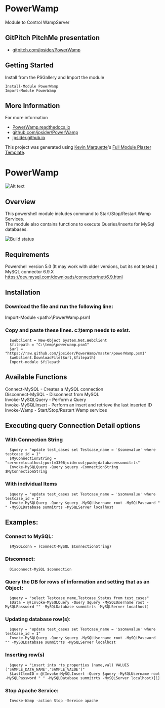 # PowerWamp

Module to Control WampServer

## GitPitch PitchMe presentation

* [gitpitch.com/jpsider/PowerWamp](https://gitpitch.com/jpsider/PowerWamp)

## Getting Started

Install from the PSGallery and Import the module

    Install-Module PowerWamp
    Import-Module PowerWamp


## More Information

For more information

* [PowerWamp.readthedocs.io](http://PowerWamp.readthedocs.io)
* [github.com/jpsider/PowerWamp](https://github.com/jpsider/PowerWamp)
* [jpsider.github.io](https://jpsider.github.io)


This project was generated using [Kevin Marquette](http://kevinmarquette.github.io)'s [Full Module Plaster Template](https://github.com/KevinMarquette/PlasterTemplates/tree/master/FullModuleTemplate).

# PowerWamp
![Alt text](https://github.com/jpsider/PowerWamp/blob/master/z_Images/PowerWamp_NoBg.png "PowerWamp Icon")  
## Overview  
This powershell module includes command to Start/Stop/Restart Wamp Services.  
The module also contains functions to execute Queries/Inserts for MySql databases. 

![Build status](https://ci.appveyor.com/api/projects/status/github/jpsider/powerwamp?branch=master&svg=true)

## Requirements  
Powershell version 5.0 (It may work with older versions, but its not tested.)  
MySQL connector 6.9.X https://dev.mysql.com/downloads/connector/net/6.9.html  

## Installation  
### Download the file and run the following line:  
Import-Module \<path>\PowerWamp.psm1  

### Copy and paste these lines. c:\temp needs to exist.  
      $webclient = New-Object System.Net.WebClient  
      $filepath = "C:\temp\powerwamp.psm1"  
      $url = "https://raw.github.com/jpsider/PowerWamp/master/powerWamp.psm1"  
      $webclient.DownloadFile($url,$filepath)  
      Import-module $filepath  

## Available Functions 
Connect-MySQL - Creates a MySQL connection   
Disconnect-MySQL - Disconnect from MySQL  
Invoke-MySQLQuery - Perform a Query  
Invoke-MySQLInsert - Perform an insert and retrieve the last inserted ID  
Invoke-Wamp - Start/Stop/Restart Wamp services  

## Executing query Connection Detail options  
### With Connection String  
	  $query = "update test_cases set Testcase_name = '$somevalue' where testcase_id = 1"  
	  $MyConnectionString = "server=localhost;port=3306;uid=root;pwd=;database=summitrts"  
	  Invoke-MySQLQuery -Query $query -ConnectionString $MyConnectionString  
### With individual Items  
	  $query = "update test_cases set Testcase_name = '$somevalue' where testcase_id = 1"  	
	  Invoke-MySQLQuery -Query $query -MySQLUsername root -MySQLPassword " " -MySQLDatabase summitrts -MySQLServer localhost  

## Examples:  
### Connect to MySQL:
	  $MySQLconn = (Connect-MySQL $ConnectionString)  
### Disconnect:  
      Disconnect-MySQL $connection
### Query the DB for rows of information and setting that as an Object:  
      $query = "select Testcase_name,Testcase_Status from test_cases"  
      $Data = @(Invoke-MySQLQuery -Query $query -MySQLUsername root -MySQLPassword "" -MySQLDatabase summitrts -MySQLServer localhost)  
### Updating database row(s):    
      $query = "update test_cases set Testcase_name = '$somevalue' where testcase_id = 1"   
      Invoke-MySQLQuery -Query $query -MySQLUsername root -MySQLPassword "" -MySQLDatabase summitrts -MySQLServer localhost  
### Inserting row(s) 	
	  $query = "insert into rts_properties (name,val) VALUES ('SAMPLE_DATA_NAME','SAMPLE_VALUE')"	
	  $LastItemID = @(Invoke-MySQLInsert -Query $query -MySQLUsername root -MySQLPassword " " -MySQLDatabase summitrts -MySQLServer localhost)[1]	  
### Stop Apache Service:  
      Invoke-Wamp -action Stop -Service apache

